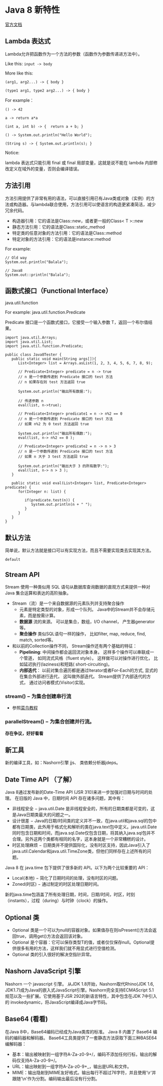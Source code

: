 # Java 8 新特性

[官方文档](http://www.oracle.com/technetwork/java/javase/8-whats-new-2157071.html)

## Lambda 表达式

Lambda允许把函数作为一个方法的参数（函数作为参数传递进方法中）。

Like this: ```input -> body ```

More like this:

```
(arg1, arg2...) -> { body }

(type1 arg1, type2 arg2...) -> { body }
```

For example：

```
() -> 42

a -> return a*a

(int a, int b) -> {  return a + b; }

() -> System.out.println("Hello World");

(String s) -> { System.out.println(s); }
```

Notice:

lambda 表达式只能引用 final 或 final 局部变量，这就是说不能在 lambda 内部修改定义在域外的变量，否则会编译错误。

## 方法引用

方法引用提供了非常有用的语法，可以直接引用已有Java类或对象（实例）的方法或构造器。与lambda联合使用，方法引用可以使语言的构造更紧凑简洁，减少冗余代码。

- 构造器引用：它的语法是Class::new，或者更一般的Class< T >::new
- 静态方法引用：它的语法是Class::static_method
- 特定类的任意对象的方法引用：它的语法是Class::method
- 特定对象的方法引用：它的语法是instance::method

For example:

```
// Old way
System.out.println("Balala");

// Java8
System.out::println("Balala");
```

## 函数式接口（Functional Interface）

java.util.function

For example: java.util.function.Predicate 

Predicate <T> 接口是一个函数式接口，它接受一个输入参数 T，返回一个布尔值结果。

```
import java.util.Arrays;
import java.util.List;
import java.util.function.Predicate;
 
public class Java8Tester {
   public static void main(String args[]){
      List<Integer> list = Arrays.asList(1, 2, 3, 4, 5, 6, 7, 8, 9);
        
      // Predicate<Integer> predicate = n -> true
      // n 是一个参数传递到 Predicate 接口的 test 方法
      // n 如果存在则 test 方法返回 true
        
      System.out.println("输出所有数据:");
        
      // 传递参数 n
      eval(list, n->true);
        
      // Predicate<Integer> predicate1 = n -> n%2 == 0
      // n 是一个参数传递到 Predicate 接口的 test 方法
      // 如果 n%2 为 0 test 方法返回 true
        
      System.out.println("输出所有偶数:");
      eval(list, n-> n%2 == 0 );
        
      // Predicate<Integer> predicate2 = n -> n > 3
      // n 是一个参数传递到 Predicate 接口的 test 方法
      // 如果 n 大于 3 test 方法返回 true
        
      System.out.println("输出大于 3 的所有数字:");
      eval(list, n-> n > 3 );
   }
    
   public static void eval(List<Integer> list, Predicate<Integer> predicate) {
      for(Integer n: list) {
        
         if(predicate.test(n)) {
            System.out.println(n + " ");
         }
      }
   }
}
```

## 默认方法

简单说，默认方法就是接口可以有实现方法，而且不需要实现类去实现其方法。

```
default
```

## Stream API

Stream 使用一种类似用 SQL 语句从数据库查询数据的直观方式来提供一种对 Java 集合运算和表达的高阶抽象。

- Stream（流）是一个来自数据源的元素队列并支持聚合操作
    - 元素是特定类型的对象，形成一个队列。 Java中的Stream并不会存储元素，而是按需计算。
    - **数据源** 流的来源。 可以是集合，数组，I/O channel， 产生器generator 等。
    - **聚合操作** 类似SQL语句一样的操作， 比如filter, map, reduce, find, match, sorted等。
- 和以前的Collection操作不同， Stream操作还有两个基础的特征：
    - **Pipelining**: 中间操作都会返回流对象本身。 这样多个操作可以串联成一个管道， 如同流式风格（fluent style）。 这样做可以对操作进行优化， 比如延迟执行(laziness)和短路( short-circuiting)。
    - **内部迭代**： 以前对集合遍历都是通过Iterator或者For-Each的方式, 显式的在集合外部进行迭代， 这叫做外部迭代。 Stream提供了内部迭代的方式， 通过访问者模式(Visitor)实现。
    
### stream() − 为集合创建串行流

- 参照[菜鸟教程](http://www.runoob.com/java/java8-streams.html)

### parallelStream() − 为集合创建并行流。

**存在争议，好好看看**

## 新工具

新的编译工具，如：Nashorn引擎 jjs、 类依赖分析器jdeps。

## Date Time API （了解）

Java 8通过发布新的Date-Time API (JSR 310)来进一步加强对日期与时间的处理。
在旧版的 Java 中，日期时间 API 存在诸多问题，其中有：

- 非线程安全 − java.util.Date 是非线程安全的，所有的日期类都是可变的，这是Java日期类最大的问题之一。
- 设计很差 − Java的日期/时间类的定义并不一致，在java.util和java.sql的包中都有日期类，此外用于格式化和解析的类在java.text包中定义。java.util.Date同时包含日期和时间，而java.sql.Date仅包含日期，将其纳入java.sql包并不合理。另外这两个类都有相同的名字，这本身就是一个非常糟糕的设计。
- 时区处理麻烦 − 日期类并不提供国际化，没有时区支持，因此Java引入了java.util.Calendar和java.util.TimeZone类，但他们同样存在上述所有的问题。

Java 8 在 java.time 包下提供了很多新的 API。以下为两个比较重要的 API：

- Local(本地) − 简化了日期时间的处理，没有时区的问题。
- Zoned(时区) − 通过制定的时区处理日期时间。

新的java.time包涵盖了所有处理日期，时间，日期/时间，时区，时刻（instants），过程（during）与时钟（clock）的操作。

## Optional 类 

- Optional 类是一个可以为null的容器对象。如果值存在则isPresent()方法会返回true，调用get()方法会返回该对象。
- Optional 是个容器：它可以保存类型T的值，或者仅仅保存null。Optional提供很多有用的方法，这样我们就不用显式进行空值检测。
- Optional 类的引入很好的解决空指针异常。

## Nashorn JavaScript 引擎

Nashorn 一个 javascript 引擎。
从JDK 1.8开始，Nashorn取代Rhino(JDK 1.6, JDK1.7)成为Java的嵌入式JavaScript引擎。Nashorn完全支持ECMAScript 5.1规范以及一些扩展。它使用基于JSR 292的新语言特性，其中包含在JDK 7中引入的 invokedynamic，将JavaScript编译成Java字节码。

## Base64 (看看)

在Java 8中，Base64编码已经成为Java类库的标准。
Java 8 内置了 Base64 编码的编码器和解码器。
Base64工具类提供了一套静态方法获取下面三种BASE64编解码器：

- 基本：输出被映射到一组字符A-Za-z0-9+/，编码不添加任何行标，输出的解码仅支持A-Za-z0-9+/。
- URL：输出映射到一组字符A-Za-z0-9+_，输出是URL和文件。
- MIME：输出隐射到MIME友好格式。输出每行不超过76字符，并且使用'\r'并跟随'\n'作为分割。编码输出最后没有行分割。

